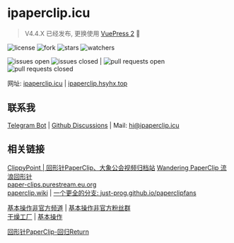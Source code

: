# ipaperclip.icu

> V4.4.X 已经发布, 更换使用 [VuePress 2](https://v2.vuepress.vuejs.org/) :tada:

![license](https://img.shields.io/github/license/ipaperclip-icu/ipaperclip.icu) ![fork](https://img.shields.io/github/forks/ipaperclip-icu/ipaperclip.icu?style=social) ![stars](https://img.shields.io/github/stars/ipaperclip-icu/ipaperclip.icu?style=social) ![watchers](https://img.shields.io/github/watchers/ipaperclip-icu/ipaperclip.icu?style=social)

![issues open](https://img.shields.io/github/issues/ipaperclip-icu/ipaperclip.icu) ![issues closed](https://img.shields.io/github/issues-closed/ipaperclip-icu/ipaperclip.icu?color=red) | ![pull requests open](https://img.shields.io/github/issues-pr/ipaperclip-icu/ipaperclip.icu) ![pull requests closed](https://img.shields.io/github/issues-pr-closed/ipaperclip-icu/ipaperclip.icu?color=red)

网址: [ipaperclip.icu](ipaperclip.icu) | [ipaperclip.hsyhx.top](https://ipaperclip.hsyhx.top/)

## 联系我

[Telegram Bot](https://t.me/ipaperclipIcu_Bot) | [Github Discussions](https://github.com/ipaperclip-icu/ipaperclip.icu/discussions) | Mail: <a href="mailto:hi@ipaperclip.icu">hi@ipaperclip.icu</a>

## 相关链接

[ClippyPoint | 回形针PaperClip、大象公会视频归档站](https://paperclip.tk/)
[Wandering PaperClip 流浪回形针](https://wandering-paperclip.glitch.me/)  
[paper-clips.purestream.eu.org](https://paper-clips.purestream.eu.org/)  
[paperclip.wiki](https://paperclip.wiki/) | [一个更全的分支: just-prog.github.io/paperclipfans](https://just-prog.github.io/paperclipfans/)

[基本操作非官方频道](https://t.me/paperclipfans) | [基本操作非官方粉丝群](https://t.me/paperclipfans)  
[干燥工厂](https://shop362189133.taobao.com/) | [基本操作](https://jibencaozuo.com/)

[回形针PaperClip-回归Return](http://ipaperclip.live/)
